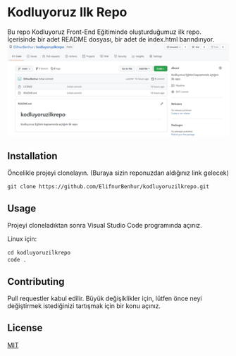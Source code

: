 # Kodluyoruz Ilk Repo
Bu repo Kodluyoruz Front-End Eğitiminde oluşturduğumuz ilk repo. İçerisinde bir adet README dosyası, bir adet de index.html barındırıyor.
![repo image](KodluyoruzIlkRepo.JPG)
## Installation
Öncelikle projeyi clonelayın. (Buraya sizin reponuzdan aldığınız link gelecek)
```git
git clone https://github.com/ElifnurBenhur/kodluyoruzilkrepo.git
```
## Usage
Projeyi cloneladıktan sonra Visual Studio Code programında açınız.

Linux için:
```git
cd kodluyoruzilkrepo
code .
```
## Contributing
Pull requestler kabul edilir. Büyük değişiklikler için, lütfen önce neyi değiştirmek istediğinizi tartışmak için bir konu açınız.
## License
[MIT](https://choosealicense.com/licenses/mit/)